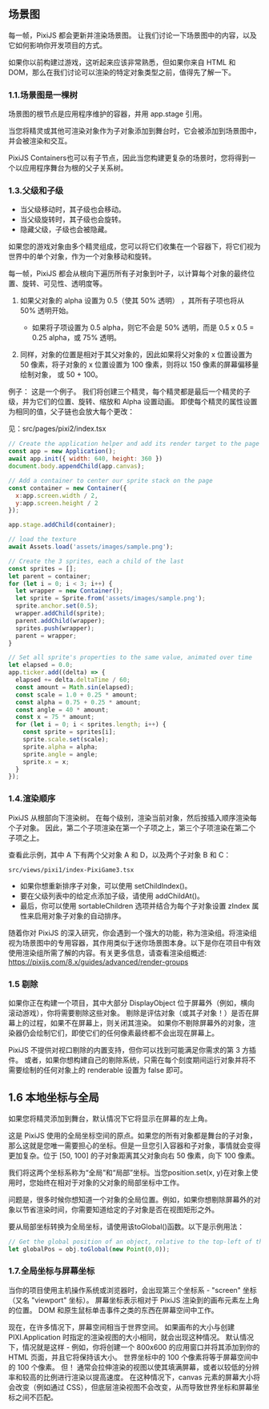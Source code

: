 ## 场景图
每一帧，PixiJS 都会更新并渲染场景图。 让我们讨论一下场景图中的内容，以及它如何影响你开发项目的方式。 

如果你以前构建过游戏，这听起来应该非常熟悉，但如果你来自 HTML 和 DOM，那么在我们讨论可以渲染的特定对象类型之前，值得先了解一下。

### 1.1.场景图是一棵树
场景图的根节点是应用程序维护的容器，并用 app.stage 引用。

当您将精灵或其他可渲染对象作为子对象添加到舞台时，它会被添加到场景图中，并会被渲染和交互。

PixiJS Containers也可以有子节点，因此当您构建更复杂的场景时，您将得到一个以应用程序舞台为根的父子关系树。

### 1.3.父级和子级
- 当父级移动时，其子级也会移动。 
- 当父级旋转时，其子级也会旋转。 
- 隐藏父级，子级也会被隐藏。

如果您的游戏对象由多个精灵组成，您可以将它们收集在一个容器下，将它们视为世界中的单个对象，作为一个对象移动和旋转。

每一帧，PixiJS 都会从根向下遍历所有子对象到叶子，以计算每个对象的最终位置、旋转、可见性、透明度等。

1. 如果父对象的 alpha 设置为 0.5（使其 50% 透明） ，其所有子项也将从 50% 透明开始。 
   - 如果将子项设置为 0.5 alpha，则它不会是 50% 透明，而是 0.5 x 0.5 = 0.25 alpha，或 75% 透明。 

2. 同样，对象的位置是相对于其父对象的，因此如果将父对象的 x 位置设置为 50 像素，将子对象的 x 位置设置为 100 像素，则将以 150 像素的屏幕偏移量绘制对象， 或 50 + 100。

例子：
这是一个例子。 我们将创建三个精灵，每个精灵都是最后一个精灵的子级，并为它们的位置、旋转、缩放和 Alpha 设置动画。 即使每个精灵的属性设置为相同的值，父子链也会放大每个更改：

见：src/pages/pixi2/index.tsx
```js
// Create the application helper and add its render target to the page
const app = new Application();
await app.init({ width: 640, height: 360 })
document.body.appendChild(app.canvas);

// Add a container to center our sprite stack on the page
const container = new Container({
  x:app.screen.width / 2,
  y:app.screen.height / 2
});

app.stage.addChild(container);

// load the texture
await Assets.load('assets/images/sample.png');

// Create the 3 sprites, each a child of the last
const sprites = [];
let parent = container;
for (let i = 0; i < 3; i++) {
  let wrapper = new Container();
  let sprite = Sprite.from('assets/images/sample.png');
  sprite.anchor.set(0.5);
  wrapper.addChild(sprite);
  parent.addChild(wrapper);
  sprites.push(wrapper);
  parent = wrapper;
}

// Set all sprite's properties to the same value, animated over time
let elapsed = 0.0;
app.ticker.add((delta) => {
  elapsed += delta.deltaTime / 60;
  const amount = Math.sin(elapsed);
  const scale = 1.0 + 0.25 * amount;
  const alpha = 0.75 + 0.25 * amount;
  const angle = 40 * amount;
  const x = 75 * amount;
  for (let i = 0; i < sprites.length; i++) {
    const sprite = sprites[i];
    sprite.scale.set(scale);
    sprite.alpha = alpha;
    sprite.angle = angle;
    sprite.x = x;
  }
});
```

### 1.4.渲染顺序
PixiJS 从根部向下渲染树。 在每个级别，渲染当前对象，然后按插入顺序渲染每个子对象。 因此，第二个子项渲染在第一个子项之上，第三个子项渲染在第二个子项之上。

查看此示例，其中 A 下有两个父对象 A 和 D，以及两个子对象 B 和 C：

```
src/views/pixi1/index-PixiGame3.tsx
```

- 如果你想重新排序子对象，可以使用 setChildIndex()。 
- 要在父级列表中的给定点添加子级，请使用 addChildAt()。 
- 最后，你可以使用 sortableChildren 选项并结合为每个子对象设置 zIndex 属性来启用对象子对象的自动排序。

随着你对 PixiJS 的深入研究，你会遇到一个强大的功能，称为渲染组。将渲染组视为场景图中的专用容器，其作用类似于迷你场景图本身。以下是你在项目中有效使用渲染组所需了解的内容。有关更多信息，请查看渲染组概述: https://pixijs.com/8.x/guides/advanced/render-groups

### 1.5 剔除
如果你正在构建一个项目，其中大部分 DisplayObject 位于屏幕外（例如，横向滚动游戏），你将需要剔除这些对象。 剔除是评估对象（或其子对象！）是否在屏幕上的过程，如果不在屏幕上，则关闭其渲染。 如果你不剔除屏幕外的对象，渲染器仍会绘制它们，即使它们的任何像素最终都不会出现在屏幕上。

PixiJS 不提供对视口剔除的内置支持，但你可以找到可能满足你需求的第 3 方插件。 或者，如果你想构建自己的剔除系统，只需在每个刻度期间运行对象并将不需要绘制的任何对象上的 renderable 设置为 false 即可。


## 1.6 本地坐标与全局
如果您将精灵添加到舞台，默认情况下它将显示在屏幕的左上角。

这是 PixiJS 使用的全局坐标空间的原点。如果您的所有对象都是舞台的子对象，那么这就是您唯一需要担心的坐标。但是一旦您引入容器和子对象，事情就会变得更加复杂。位于 [50, 100] 的子对象距离其父对象向右 50 像素，向下 100 像素。

我们将这两个坐标系称为“全局”和“局部”坐标。当您position.set(x, y)在对象上使用时，您始终在相对于对象的父对象的局部坐标中工作。

问题是，很多时候你想知道一个对象的全局位置。例如，如果你想剔除屏幕外的对象以节省渲染时间，你需要知道给定的子对象是否在视图矩形之外。

要从局部坐标转换为全局坐标，请使用该toGlobal()函数。以下是示例用法：
```js
// Get the global position of an object, relative to the top-left of the screen
let globalPos = obj.toGlobal(new Point(0,0));
```

### 1.7.全局坐标与屏幕坐标
当你的项目使用主机操作系统或浏览器时，会出现第三个坐标系 - "screen" 坐标（又名 "viewport" 坐标）。 屏幕坐标表示相对于 PixiJS 渲染到的画布元素左上角的位置。 DOM 和原生鼠标单击事件之类的东西在屏幕空间中工作。

现在，在许多情况下，屏幕空间相当于世界空间。 如果画布的大小与创建 PIXI.Application 时指定的渲染视图的大小相同，就会出现这种情况。 默认情况下，情况就是这样 - 例如，你将创建一个 800x600 的应用窗口并将其添加到你的 HTML 页面，并且它将保持该大小。 世界坐标中的 100 个像素将等于屏幕空间中的 100 个像素。 但！ 通常会拉伸渲染的视图以使其填满屏幕，或者以较低的分辨率和较高的比例进行渲染以提高速度。 在这种情况下，canvas 元素的屏幕大小将会改变（例如通过 CSS），但底层渲染视图不会改变，从而导致世界坐标和屏幕坐标之间不匹配。
